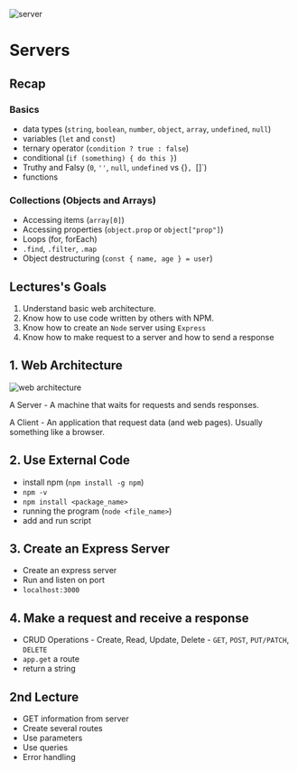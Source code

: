 ![server](https://www.daysoftheyear.com/cdn-cgi/image/dpr=1%2Cf=auto%2Cfit=cover%2Cheight=650%2Cmetadata=none%2Conerror=redirect%2Cq=85%2Cwidth=968/wp-content/uploads/waiters-day.jpg)

# Servers

## Recap

### Basics

- data types (`string`, `boolean`, `number`, `object`, `array`, `undefined`, `null`)
- variables (`let` and `const`)
- ternary operator (`condition ? true : false`)
- conditional (`if (something) { do this }`)
- Truthy and Falsy (`0`, `''`, `null`, `undefined` vs {}`, `[]`)
- functions

### Collections (Objects and Arrays)

- Accessing items (`array[0]`)
- Accessing properties (`object.prop` or `object["prop"]`)
- Loops (for, forEach)
- `.find`, `.filter`, `.map`
- Object destructuring (`const { name, age } = user`)

## Lectures's Goals

1. Understand basic web architecture.
1. Know how to use code written by others with NPM.
1. Know how to create an `Node` server using `Express`
1. Know how to make request to a server and how to send a response

## 1. Web Architecture

![web architecture](https://darvishdarab.github.io/cs421_f20/assets/images/client-server-1-d85a93ea16590c10bed340dd78294d0d.png)

A Server - A machine that waits for requests and sends responses.

A Client - An application that request data (and web pages). Usually something like a browser.

## 2. Use External Code

- install npm (`npm install -g npm`)
- `npm -v`
- `npm install <package_name>`
- running the program (`node <file_name>`)
- add and run script

## 3. Create an Express Server

- Create an express server
- Run and listen on port
- `localhost:3000`

## 4. Make a request and receive a response

- CRUD Operations - Create, Read, Update, Delete - `GET`, `POST`, `PUT/PATCH`, `DELETE`
- `app.get` a route
- return a string

## 2nd Lecture

- GET information from server
- Create several routes
- Use parameters
- Use queries
- Error handling

